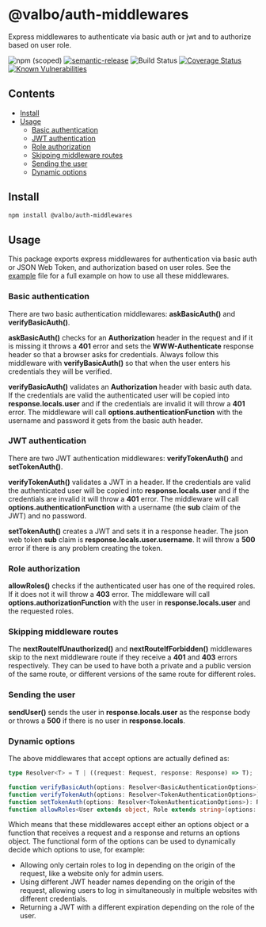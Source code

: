 # @valbo/auth-middlewares

Express middlewares to authenticate via basic auth or jwt and to authorize based on user role.

![npm (scoped)](https://img.shields.io/npm/v/@valbo/auth-middlewares)
[![semantic-release](https://img.shields.io/badge/%20%20%F0%9F%93%A6%F0%9F%9A%80-semantic--release-e10079.svg)](https://github.com/semantic-release/semantic-release)
![Build Status](https://img.shields.io/github/workflow/status/valverdealbo/auth-middlewares/CI)
[![Coverage Status](https://coveralls.io/repos/github/valverdealbo/auth-middlewares/badge.svg?branch=main)](https://coveralls.io/github/valverdealbo/auth-middlewares?branch=main)
[![Known Vulnerabilities](https://snyk.io/test/github/valverdealbo/auth-middlewares/badge.svg?targetFile=package.json)](https://snyk.io/test/github/valverdealbo/auth-middlewares?targetFile=package.json)

## Contents

- [Install](#install)
- [Usage](#usage)
  - [Basic authentication](#basic-authentication)
  - [JWT authentication](#jwt-authentication)
  - [Role authorization](#role-authorization)
  - [Skipping middleware routes](#skipping-middleware-routes)
  - [Sending the user](#sending-the-user)
  - [Dynamic options](#dynamic-options)

## Install

```bash
npm install @valbo/auth-middlewares
```

## Usage

This package exports express middlewares for authentication via basic auth or JSON Web Token, and authorization based on user roles. See the [example](src/example.ts) file for a full example on how to use all these middlewares.

### Basic authentication

There are two basic authentication middlewares: **askBasicAuth()** and **verifyBasicAuth()**.

**askBasicAuth()** checks for an **Authorization** header in the request and if it is missing it throws a **401** error and sets the **WWW-Authenticate** response header so that a browser asks for credentials. Always follow this middleware with **verifyBasicAuth()** so that when the user enters his credentials they will be verified.

**verifyBasicAuth()** validates an **Authorization** header with basic auth data. If the credentials are valid the authenticated user will be copied into **response.locals.user** and if the credentials are invalid it will throw a **401** error. The middleware will call **options.authenticationFunction** with the username and password it gets from the basic auth header.

### JWT authentication

There are two JWT authentication middlewares: **verifyTokenAuth()** and **setTokenAuth()**.

**verifyTokenAuth()** validates a JWT in a header. If the credentials are valid the authenticated user will be copied into **response.locals.user** and if the credentials are invalid it will throw a **401** error. The middleware will call **options.authenticationFunction** with a username (the **sub** claim of the JWT) and no password.

**setTokenAuth()** creates a JWT and sets it in a response header. The json web token **sub** claim is **response.locals.user.username**. It will throw a **500** error if there is any problem creating the token.

### Role authorization

**allowRoles()** checks if the authenticated user has one of the required roles. If it does not it will throw a **403** error. The middleware will call **options.authorizationFunction** with the user in **response.locals.user** and the requested roles.

### Skipping middleware routes

The **nextRouteIfUnauthorized()** and **nextRouteIfForbidden()** middlewares skip to the next middleware route if they receive a **401** and **403** errors respectively. They can be used to have both a private and a public version of the same route, or different versions of the same route for different roles.  

### Sending the user

**sendUser()** sends the user in **response.locals.user** as the response body or throws a **500** if there is no user in **response.locals**.

### Dynamic options

The above middlewares that accept options are actually defined as:

```typescript
type Resolver<T> = T | ((request: Request, response: Response) => T);

function verifyBasicAuth(options: Resolver<BasicAuthenticationOptions>): RequestHandler;
function verifyTokenAuth(options: Resolver<TokenAuthenticationOptions>): RequestHandler;
function setTokenAuth(options: Resolver<TokenAuthenticationOptions>): RequestHandler;
function allowRoles<User extends object, Role extends string>(options: Resolver<AuthorizationOptions<User, Role>>,): (...roles: Role[]) => RequestHandler;
```

Which means that these middlewares accept either an options object or a function that receives a request and a response and returns an options object. The functional form of the options can be used to dynamically decide which options to use, for example:

- Allowing only certain roles to log in depending on the origin of the request, like a website only for admin users.
- Using different JWT header names depending on the origin of the request, allowing users to log in simultaneously in multiple websites with different credentials.
- Returning a JWT with a different expiration depending on the role of the user.
